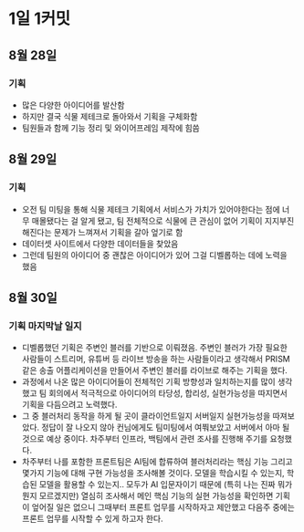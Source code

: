 # 1일 1커밋

## 8월 28일

### 기획

- 많은 다양한 아이디어를 발산함
- 하지만 결국 식물 제테크로 돌아와서 기획을 구체화함
- 팀원들과 함께 기능 정리 및 와이어프레임 제작에 힘씀

## 8월 29일

### 기획

- 오전 팀 미팅을 통해 식물 제테크 기획에서 서비스가 가치가 있어야한다는 점에 너무 매몰됐다는 걸 알게 됐고, 팀 전체적으로 식물에 큰 관심이 없어 기획이 지지부진해진다는 문제가 느껴져서 기획을 갈아 엎기로 함
- 데이터셋 사이트에서 다양한 데이터들을 찾았음
- 그런데 팀원의 아이디어 중 괜찮은 아이디어가 있어 그걸 디벨롭하는 데에 노력을 했음

## 8월 30일

### 기획 마지막날 일지

- 디벨롭했던 기획은 주변인 블러를 기반으로 이뤄졌음. 주변인 블러가 가장 필요한 사람들이 스트리머, 유튜버 등 라이브 방송을 하는 사람들이라고 생각해서 PRISM같은 송출 어플리케이션을 만들어서 주변인 블러를 라이브로 해주는 기획을 했다.
- 과정에서 나온 많은 아이디어들이 전체적인 기획 방향성과 일치하는지를 많이 생각했고 팀 회의에서 적극적으로 아이디어의 타당성, 합리성, 실현가능성을 따지면서 기획을 다듬으려고 노력했다.
- 그 중 블러처리 동작을 하게 될 곳이 클라이언트일지 서버일지 실현가능성을 따져보았다. 정답이 잘 나오지 않아 컨님에게도 팀미팅에서 여쭤보았고 서버에서 아마 될 것으로 예상 중이다. 차주부터 인프라, 백팀에서 관련 조사를 진행해 주기를 요청했다.
- 차주부터 나를 포함한 프론트팀은 AI팀에 합류하여 블러처리라는 핵심 기능 그리고 몇가지 기능에 대해 구현 가능성을 조사해볼 것이다. 모델을 학습시킬 수 있는지, 학습된 모델을 활용할 수 있는지.. 모두가 AI 입문자이기 때문에 (특히 나는 진짜 뭐가뭔지 모르겠지만) 열심히 조사해서 메인 핵심 기능의 실현 가능성을 확인하면 기획이 엎어질 일은 없으니 그때부터 프론트 업무를 시작하자고 제안했고 다음주 중에는 프론트 업무를 시작할 수 있게 하고자 한다.